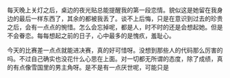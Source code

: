 每天晚上关灯之后，桌边的夜光贴总能提醒我的第一段恋情。貌似这是她留在我身边的最后一样东西了，其余的都被我丢了。谈不上后悔，只是在意识到过去的珍贵之后，会有一点点的惋惜。怎么会忘掉呢，都是人，时不时的还是会想起她。但是不会眷恋。每每想起之前的日子，心中最多的是愧疚，羞耻心。

今天的比赛差一点点就能进决赛，真的好可惜呀。没想到那些人的代码那么厉害的吗。不过自己确实也没花什么心思在上面。对一切都无所谓的态度，除了成绩，真的有点像雪国里的男主角呀。是不是有一点厌世呢，可能只是
